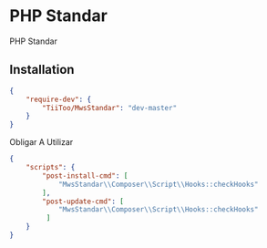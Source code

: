 # PHP Standar

PHP Standar
## Installation

```json
{
    "require-dev": {
        "TiiToo/MwsStandar": "dev-master"
    }
}
```

Obligar A Utilizar

```json
{
    "scripts": {
        "post-install-cmd": [
            "MwsStandar\\Composer\\Script\\Hooks::checkHooks"
        ],
        "post-update-cmd": [
            "MwsStandar\\Composer\\Script\\Hooks::checkHooks"
         ]
    }
}
